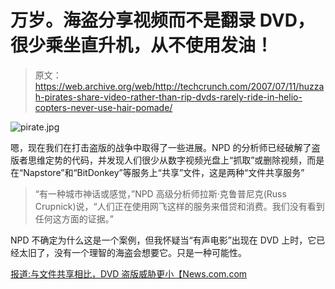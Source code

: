 # 万岁。海盗分享视频而不是翻录 DVD，很少乘坐直升机，从不使用发油！

> 原文：<https://web.archive.org/web/http://techcrunch.com/2007/07/11/huzzah-pirates-share-video-rather-than-rip-dvds-rarely-ride-in-helio-copters-never-use-hair-pomade/>

![pirate.jpg](img/152db479e763bf7b652c348954fad31c.png)

嗯，现在我们在打击盗版的战争中取得了一些进展。NPD 的分析师已经破解了盗版者思维定势的代码，并发现人们很少从数字视频光盘上“抓取”或删除视频，而是在“Napstore”和“BitDonkey”等服务上“共享”文件，这是两种“文件共享服务”

> “有一种城市神话或感觉，”NPD 高级分析师拉斯·克鲁普尼克(Russ Crupnick)说，“人们正在使用网飞这样的服务来借贷和消费。我们没有看到任何这方面的证据。”

NPD 不确定为什么这是一个案例，但我怀疑当“有声电影”出现在 DVD 上时，它已经太旧了，没有一个理智的海盗会想要它。只是一种可能性。

[报道:与文件共享相比，DVD 盗版威胁更小【News.com.com ](https://web.archive.org/web/20160422014532/http://news.com.com/8301-10784_3-9741917-7.html)